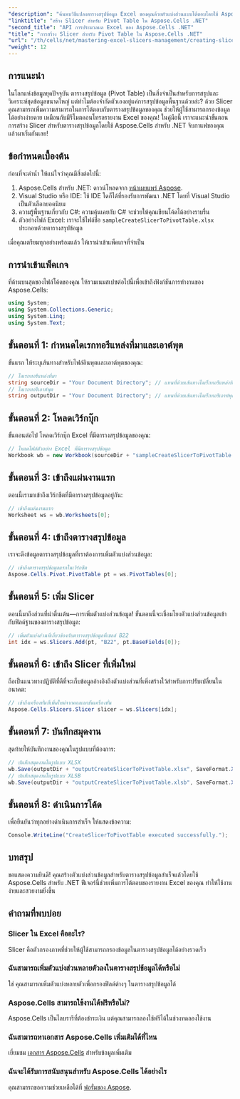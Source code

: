 ```yaml
---
"description": "ค้นพบวิธีแปลงตารางสรุปข้อมูล Excel ของคุณด้วยตัวแบ่งส่วนแบบโต้ตอบโดยใช้ Aspose.Cells สำหรับ .NET คู่มือฉบับสมบูรณ์นี้จะแนะนำคุณตลอดกระบวนการ"
"linktitle": "สร้าง Slicer สำหรับ Pivot Table ใน Aspose.Cells .NET"
"second_title": "API การประมวลผล Excel ของ Aspose.Cells .NET"
"title": "การสร้าง Slicer สำหรับ Pivot Table ใน Aspose.Cells .NET"
"url": "/th/cells/net/mastering-excel-slicers-management/creating-slicer-for-pivot-table/"
"weight": 12
---
```


## การแนะนำ

ในโลกแห่งข้อมูลยุคปัจจุบัน ตารางสรุปข้อมูล (Pivot Table) เป็นสิ่งจำเป็นสำหรับการสรุปและวิเคราะห์ชุดข้อมูลขนาดใหญ่ แต่ทำไมต้องจำกัดตัวเองอยู่แค่การสรุปข้อมูลพื้นฐานด้วยล่ะ? ด้วย Slicer คุณสามารถเพิ่มความสามารถในการโต้ตอบกับตารางสรุปข้อมูลของคุณ ช่วยให้ผู้ใช้สามารถกรองข้อมูลได้อย่างง่ายดาย เหมือนกับมีรีโมตคอนโทรลรายงาน Excel ของคุณ! ในคู่มือนี้ เราจะแนะนำขั้นตอนการสร้าง Slicer สำหรับตารางสรุปข้อมูลโดยใช้ Aspose.Cells สำหรับ .NET จิบกาแฟของคุณ แล้วมาเริ่มกันเลย!

## ข้อกำหนดเบื้องต้น

ก่อนที่จะดำน้ำ ให้แน่ใจว่าคุณมีสิ่งต่อไปนี้:

1. Aspose.Cells สำหรับ .NET: ดาวน์โหลดจาก [หน้าเผยแพร่ Aspose](https://releases-aspose.com/cells/net/).
2. Visual Studio หรือ IDE: ใช้ IDE ใดก็ได้ที่รองรับการพัฒนา .NET โดยที่ Visual Studio เป็นตัวเลือกยอดนิยม
3. ความรู้พื้นฐานเกี่ยวกับ C#: ความคุ้นเคยกับ C# จะช่วยให้คุณเขียนโค้ดได้อย่างราบรื่น
4. ตัวอย่างไฟล์ Excel: เราจะใช้ไฟล์ชื่อ `sampleCreateSlicerToPivotTable.xlsx` ประกอบด้วยตารางสรุปข้อมูล

เมื่อคุณเตรียมทุกอย่างพร้อมแล้ว ให้เรานำเข้าแพ็คเกจที่จำเป็น

## การนำเข้าแพ็คเกจ

ที่ด้านบนสุดของไฟล์โค้ดของคุณ ให้รวมเนมสเปซต่อไปนี้เพื่อเข้าถึงฟังก์ชันการทำงานของ Aspose.Cells:

```csharp
using System;
using System.Collections.Generic;
using System.Linq;
using System.Text;
```

## ขั้นตอนที่ 1: กำหนดไดเรกทอรีแหล่งที่มาและเอาต์พุต

ขั้นแรก ให้ระบุเส้นทางสำหรับไฟล์อินพุตและเอาต์พุตของคุณ:

```csharp
// ไดเรกทอรีแหล่งที่มา
string sourceDir = "Your Document Directory"; // แทนที่ด้วยเส้นทางไดเร็กทอรีแหล่งที่มาของคุณ
// ไดเรกทอรีเอาท์พุต
string outputDir = "Your Document Directory"; // แทนที่ด้วยเส้นทางไดเร็กทอรีเอาท์พุตของคุณ
```

## ขั้นตอนที่ 2: โหลดเวิร์กบุ๊ก

ขั้นตอนต่อไป โหลดเวิร์กบุ๊ก Excel ที่มีตารางสรุปข้อมูลของคุณ:

```csharp
// โหลดไฟล์ตัวอย่าง Excel ที่มีตารางสรุปข้อมูล
Workbook wb = new Workbook(sourceDir + "sampleCreateSlicerToPivotTable.xlsx");
```

## ขั้นตอนที่ 3: เข้าถึงแผ่นงานแรก

ตอนนี้เรามาเข้าถึงเวิร์กชีตที่มีตารางสรุปข้อมูลอยู่กัน:

```csharp
// เข้าถึงแผ่นงานแรก
Worksheet ws = wb.Worksheets[0];
```

## ขั้นตอนที่ 4: เข้าถึงตารางสรุปข้อมูล

เราจะดึงข้อมูลตารางสรุปข้อมูลที่เราต้องการเพิ่มตัวแบ่งส่วนข้อมูล:

```csharp
// เข้าถึงตารางสรุปข้อมูลแรกในเวิร์กชีต
Aspose.Cells.Pivot.PivotTable pt = ws.PivotTables[0];
```

## ขั้นตอนที่ 5: เพิ่ม Slicer

ตอนนี้มาถึงส่วนที่น่าตื่นเต้น—การเพิ่มตัวแบ่งส่วนข้อมูล! ขั้นตอนนี้จะเชื่อมโยงตัวแบ่งส่วนข้อมูลเข้ากับฟิลด์ฐานของตารางสรุปข้อมูล:

```csharp
// เพิ่มตัวแบ่งส่วนที่เกี่ยวข้องกับตารางสรุปข้อมูลที่เซลล์ B22
int idx = ws.Slicers.Add(pt, "B22", pt.BaseFields[0]);
```

## ขั้นตอนที่ 6: เข้าถึง Slicer ที่เพิ่มใหม่

ถือเป็นแนวทางปฏิบัติที่ดีที่จะเก็บข้อมูลอ้างอิงถึงตัวแบ่งส่วนที่เพิ่งสร้างไว้สำหรับการปรับเปลี่ยนในอนาคต:

```csharp
// เข้าถึงเครื่องหั่นที่เพิ่มใหม่จากคอลเลกชันเครื่องหั่น
Aspose.Cells.Slicers.Slicer slicer = ws.Slicers[idx];
```

## ขั้นตอนที่ 7: บันทึกสมุดงาน

สุดท้ายให้บันทึกงานของคุณในรูปแบบที่ต้องการ:

```csharp
// บันทึกสมุดงานในรูปแบบ XLSX
wb.Save(outputDir + "outputCreateSlicerToPivotTable.xlsx", SaveFormat.Xlsx);
// บันทึกสมุดงานในรูปแบบ XLSB
wb.Save(outputDir + "outputCreateSlicerToPivotTable.xlsb", SaveFormat.Xlsb);
```

## ขั้นตอนที่ 8: ดำเนินการโค้ด

เพื่อยืนยันว่าทุกอย่างดำเนินการสำเร็จ ให้แสดงข้อความ:

```csharp
Console.WriteLine("CreateSlicerToPivotTable executed successfully.");
```

## บทสรุป

ขอแสดงความยินดี! คุณสร้างตัวแบ่งส่วนข้อมูลสำหรับตารางสรุปข้อมูลสำเร็จแล้วโดยใช้ Aspose.Cells สำหรับ .NET ฟีเจอร์นี้ช่วยเพิ่มการโต้ตอบของรายงาน Excel ของคุณ ทำให้ใช้งานง่ายและสวยงามยิ่งขึ้น 

## คำถามที่พบบ่อย

### Slicer ใน Excel คืออะไร?
Slicer คือตัวกรองภาพที่ช่วยให้ผู้ใช้สามารถกรองข้อมูลในตารางสรุปข้อมูลได้อย่างรวดเร็ว

### ฉันสามารถเพิ่มตัวแบ่งส่วนหลายตัวลงในตารางสรุปข้อมูลได้หรือไม่
ใช่ คุณสามารถเพิ่มตัวแบ่งหลายตัวเพื่อกรองฟิลด์ต่างๆ ในตารางสรุปข้อมูลได้

### Aspose.Cells สามารถใช้งานได้ฟรีหรือไม่?
Aspose.Cells เป็นไลบรารีที่ต้องชำระเงิน แต่คุณสามารถลองใช้ฟรีได้ในช่วงทดลองใช้งาน

### ฉันสามารถหาเอกสาร Aspose.Cells เพิ่มเติมได้ที่ไหน
เยี่ยมชม [เอกสาร Aspose.Cells](https://reference.aspose.com/cells/net/) สำหรับข้อมูลเพิ่มเติม

### ฉันจะได้รับการสนับสนุนสำหรับ Aspose.Cells ได้อย่างไร
คุณสามารถขอความช่วยเหลือได้ที่ [ฟอรั่มของ Aspose](https://forum-aspose.com/c/cells/9).